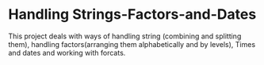 # Handling Strings-Factors-and-Dates
This project deals with ways of handling string (combining and splitting them), handling factors(arranging them alphabetically and by levels), Times and dates and working with forcats.
